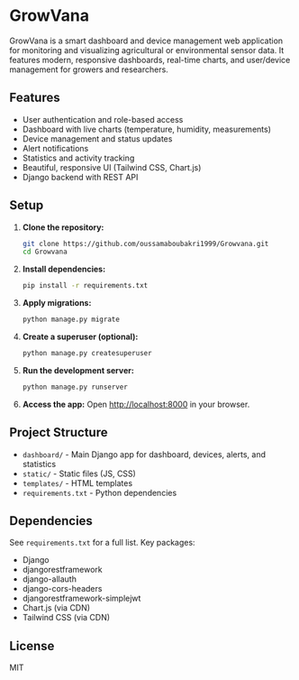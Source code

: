 # GrowVana

GrowVana is a smart dashboard and device management web application for monitoring and visualizing agricultural or environmental sensor data. It features modern, responsive dashboards, real-time charts, and user/device management for growers and researchers.

## Features
- User authentication and role-based access
- Dashboard with live charts (temperature, humidity, measurements)
- Device management and status updates
- Alert notifications
- Statistics and activity tracking
- Beautiful, responsive UI (Tailwind CSS, Chart.js)
- Django backend with REST API

## Setup
1. **Clone the repository:**
   ```bash
   git clone https://github.com/oussamaboubakri1999/Growvana.git
   cd Growvana
   ```
2. **Install dependencies:**
   ```bash
   pip install -r requirements.txt
   ```
3. **Apply migrations:**
   ```bash
   python manage.py migrate
   ```
4. **Create a superuser (optional):**
   ```bash
   python manage.py createsuperuser
   ```
5. **Run the development server:**
   ```bash
   python manage.py runserver
   ```
6. **Access the app:**
   Open [http://localhost:8000](http://localhost:8000) in your browser.

## Project Structure
- `dashboard/` - Main Django app for dashboard, devices, alerts, and statistics
- `static/` - Static files (JS, CSS)
- `templates/` - HTML templates
- `requirements.txt` - Python dependencies

## Dependencies
See `requirements.txt` for a full list. Key packages:
- Django
- djangorestframework
- django-allauth
- django-cors-headers
- djangorestframework-simplejwt
- Chart.js (via CDN)
- Tailwind CSS (via CDN)

## License
MIT
